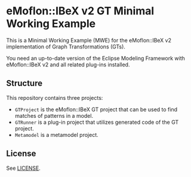 # eMoflon::IBeX v2 GT Minimal Working Example

This is a Minimal Working Example (MWE) for the eMoflon::IBeX v2 implementation of Graph Transformations (GTs).

You need an up-to-date version of the Eclipse Modeling Framework with eMoflon::IBeX v2 and all related plug-ins installed.


## Structure

This repository contains three projects:
- `GTProject` is the eMoflon::IBeX GT project that can be used to find matches of patterns in a model.
- `GTRunner` is a plug-in project that utilizes generated code of the GT project.
- `Metamodel` is a metamodel project.


## License

See [LICENSE](./LICENSE).
